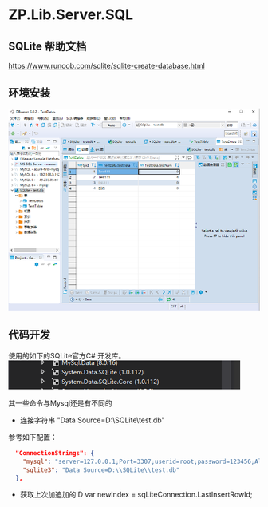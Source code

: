 # ZP.Lib.Server.SQL

## SQLite 帮助文档
https://www.runoob.com/sqlite/sqlite-create-database.html

## 环境安装

![](./Docs/img/sql_2020-04-07-14-18-47.png)
 

## 代码开发

使用的如下的SQLite官方C# 开发库。
![](./Docs/img/sql_2020-04-07-14-22-37.png)

其一些命令与Mysql还是有不同的

- 连接字符串
"Data Source=D:\\SQLite\\test.db"

参考如下配置：

```json
  "ConnectionStrings": {
    "mysql": "server=127.0.0.1;Port=3307;userid=root;password=123456;AllowPublicKeyRetrieval=True",
    "sqlite3": "Data Source=D:\\SQLite\\test.db"
  },

```

- 获取上次加追加的ID
 var newIndex = sqLiteConnection.LastInsertRowId;
